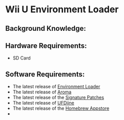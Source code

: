 # Wii U Environment Loader

## Background Knowledge:

## Hardware Requirements:
- SD Card

## Software Requirements:
- The latest release of [Environment Loader](https://tiramisu.foryour.cafe/)
- The latest release of [Aroma](https://aroma.foryour.cafe/)
- The latest release of the [Signature Patches](https://github.com/marco-calautti/SigpatchesModuleWiiU/releases/download/1.2/01_sigpatches.rpx)
- The latest release of [UFDiine](https://github.com/GaryOderNichts/UFDiine/releases/download/v2.0/ufdiine.wuhb)
- The latest release of the [Homebrew Appstore](https://github.com/fortheusers/hb-appstore/releases/download/v2.3.2/wiiu-extracttosd.zip)
- 
